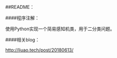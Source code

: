 ##README：

####程序注解：

使用Python实现一个简易感知机类，用于二分类问题。


####相关blog：

<http://liuao.tech/post/20180613/>
